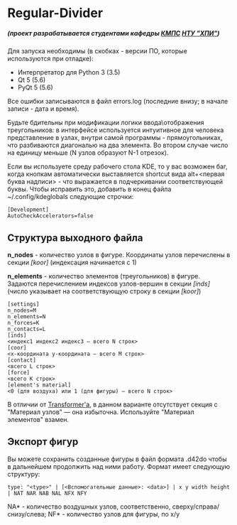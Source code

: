 Regular-Divider
===============
##### (проект разрабатывается студентами кафедры [КМПС](http://web.kpi.kharkov.ua/cmps/ru/kafedra-cmps/) [НТУ "ХПИ"](http://www.kpi.kharkov.ua/ru/))

Для запуска необходимы (в скобках - версии ПО, которые используются при отладке):
- Интерпретатор для Python 3 (3.5)
- Qt 5 (5.6)
- PyQt 5 (5.6)

Все ошибки записываются в файл errors.log (последние внизу; в начале записи - дата и время).

Будьте бдительны при модификации логики ввода\отображения треугольников: в интерфейсе используется интуитивное для человека представление в узлах, внутри самой программы - прямоугольниках, что разбиваются диагональю на два элемента. Во втором случае число на единицу меньше (N узлов образуют N-1 отрезок).

Если вы используете среду рабочего стола KDE, то у вас возможен баг, когда кнопкам автоматически выставляется shortcut вида alt+<первая буква надписи> - что выражается в подчеркивании соответствующей буквы. Чтобы исправить это, добавить в конец файла ~/.config/kdeglobals следующие строчки:
```
[Development]
AutoCheckAccelerators=false
```

Структура выходного файла
----------
**n_nodes** - количество узлов в фигуре. Координаты узлов перечислены в секции *[koor]* (индексация начинается с 1)

**n_elements** - количество элементов (треугольников) в фигуре. Задаются перечислением индексов узлов-вершин в секции *[inds]* (число указывает на соответствующую строку в секции *[koor]*)

	[settings]
	n_nodes=M
	n_elements=N
	n_forces=K
	n_contacts=L
	[inds]
	<индекс1 индекс2 индекс3 — всего N строк>
	[coor]
	<x-координата у-координата — всего M строк>
	[contact]
	<всего L строк>
	[force]
	<всего K строк>
	[element's material]
	<0 (для воздуха) или 1 (для фигуры) — всего N строк>

В отличии от [Transformer'a](https://github.com/SPC-project/Transformer/), в данном варианте отсутствует секция с "Материал узлов" — она избыточна. Используйте "Материал элементов" взамен.


Экспорт фигур
----------
Вы можете сохранить созданные фигуры в файл формата .d42do чтобы в дальнейшем продолжить над ними работу. Формат имеет следующую структуру:
```
type: "<type>" | [<Вспомогательные данные>: <data>] | x y width height | NAT NAR NAB NAL NFX NFY
```
NA* - количество воздушных узлов, соответственно, сверху/справа/снизу/слева; NF* - количество узлов для фигуры, по x/y
